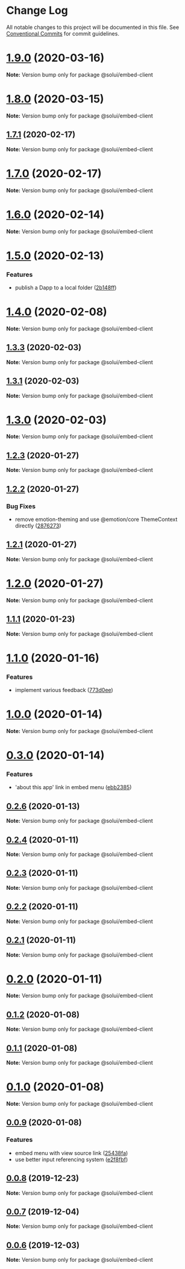 # Change Log

All notable changes to this project will be documented in this file.
See [Conventional Commits](https://conventionalcommits.org) for commit guidelines.

# [1.9.0](https://github.com/solui/solui/compare/v1.8.0...v1.9.0) (2020-03-16)

**Note:** Version bump only for package @solui/embed-client





# [1.8.0](https://github.com/solui/solui/compare/v1.7.1...v1.8.0) (2020-03-15)

**Note:** Version bump only for package @solui/embed-client





## [1.7.1](https://github.com/solui/solui/compare/v1.7.0...v1.7.1) (2020-02-17)

**Note:** Version bump only for package @solui/embed-client





# [1.7.0](https://github.com/solui/solui/compare/v1.6.0...v1.7.0) (2020-02-17)

**Note:** Version bump only for package @solui/embed-client





# [1.6.0](https://github.com/solui/solui/compare/v1.5.0...v1.6.0) (2020-02-14)

**Note:** Version bump only for package @solui/embed-client





# [1.5.0](https://github.com/solui/solui/compare/v1.4.0...v1.5.0) (2020-02-13)


### Features

* publish a Dapp to a local folder ([2b148ff](https://github.com/solui/solui/commit/2b148ff6f2226371ef94e3cc8151d58ab3e7c88e))





# [1.4.0](https://github.com/solui/solui/compare/v1.3.3...v1.4.0) (2020-02-08)

**Note:** Version bump only for package @solui/embed-client





## [1.3.3](https://github.com/solui/solui/compare/v1.3.2...v1.3.3) (2020-02-03)

**Note:** Version bump only for package @solui/embed-client





## [1.3.1](https://github.com/solui/solui/compare/v1.3.0...v1.3.1) (2020-02-03)

**Note:** Version bump only for package @solui/embed-client





# [1.3.0](https://github.com/solui/solui/compare/v1.2.3...v1.3.0) (2020-02-03)

**Note:** Version bump only for package @solui/embed-client





## [1.2.3](https://github.com/solui/solui/compare/v1.2.2...v1.2.3) (2020-01-27)

**Note:** Version bump only for package @solui/embed-client





## [1.2.2](https://github.com/solui/solui/compare/v1.2.1...v1.2.2) (2020-01-27)


### Bug Fixes

* remove emotion-theming and use @emotion/core ThemeContext directly ([2876273](https://github.com/solui/solui/commit/28762731bebd84a44834cc3bf2525e7f3a01ea0a))





## [1.2.1](https://github.com/solui/solui/compare/v1.2.0...v1.2.1) (2020-01-27)

**Note:** Version bump only for package @solui/embed-client





# [1.2.0](https://github.com/solui/solui/compare/v1.1.1...v1.2.0) (2020-01-27)

**Note:** Version bump only for package @solui/embed-client





## [1.1.1](https://github.com/solui/solui/compare/v1.1.0...v1.1.1) (2020-01-23)

**Note:** Version bump only for package @solui/embed-client





# [1.1.0](https://github.com/solui/solui/compare/v1.0.0...v1.1.0) (2020-01-16)


### Features

* implement various feedback ([773d0ee](https://github.com/solui/solui/commit/773d0ee3f50e40b92d1634356b8023ecf518f149))





# [1.0.0](https://github.com/solui/solui/compare/v0.3.0...v1.0.0) (2020-01-14)

**Note:** Version bump only for package @solui/embed-client





# [0.3.0](https://github.com/solui/solui/compare/v0.2.11...v0.3.0) (2020-01-14)


### Features

* 'about this app' link in embed menu ([ebb2385](https://github.com/solui/solui/commit/ebb2385d2e60dfab049637911ad7691cef4a600b))





## [0.2.6](https://github.com/solui/solui/compare/v0.2.5...v0.2.6) (2020-01-13)

**Note:** Version bump only for package @solui/embed-client





## [0.2.4](https://github.com/solui/solui/compare/v0.2.3...v0.2.4) (2020-01-11)

**Note:** Version bump only for package @solui/embed-client





## [0.2.3](https://github.com/solui/solui/compare/v0.2.2...v0.2.3) (2020-01-11)

**Note:** Version bump only for package @solui/embed-client





## [0.2.2](https://github.com/solui/solui/compare/v0.2.1...v0.2.2) (2020-01-11)

**Note:** Version bump only for package @solui/embed-client





## [0.2.1](https://github.com/solui/solui/compare/v0.2.0...v0.2.1) (2020-01-11)

**Note:** Version bump only for package @solui/embed-client





# [0.2.0](https://github.com/solui/solui/compare/v0.1.2...v0.2.0) (2020-01-11)

**Note:** Version bump only for package @solui/embed-client





## [0.1.2](https://github.com/solui/solui/compare/v0.1.1...v0.1.2) (2020-01-08)

**Note:** Version bump only for package @solui/embed-client





## [0.1.1](https://github.com/solui/solui/compare/v0.1.0...v0.1.1) (2020-01-08)

**Note:** Version bump only for package @solui/embed-client





# [0.1.0](https://github.com/solui/solui/compare/v0.0.9...v0.1.0) (2020-01-08)

**Note:** Version bump only for package @solui/embed-client





## [0.0.9](https://github.com/solui/solui/compare/v0.0.8...v0.0.9) (2020-01-08)


### Features

* embed menu with view source link ([25438fa](https://github.com/solui/solui/commit/25438fa))
* use better input referencing system ([e2f8fbf](https://github.com/solui/solui/commit/e2f8fbf))





## [0.0.8](https://github.com/solui/solui/compare/v0.0.7...v0.0.8) (2019-12-23)

**Note:** Version bump only for package @solui/embed-client





## [0.0.7](https://github.com/solui/solui/compare/v0.0.6...v0.0.7) (2019-12-04)

**Note:** Version bump only for package @solui/embed-client





## [0.0.6](https://github.com/solui/solui/compare/v0.0.5...v0.0.6) (2019-12-03)

**Note:** Version bump only for package @solui/embed-client
